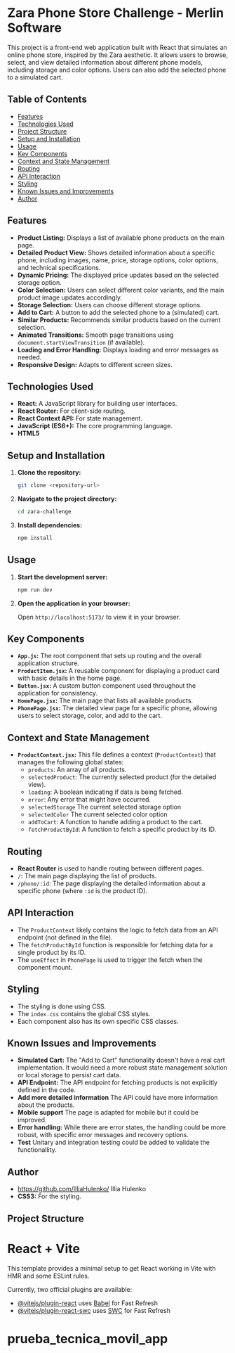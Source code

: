 # Zara Phone Store Challenge - Merlin Software

This project is a front-end web application built with React that simulates an online phone store, inspired by the Zara aesthetic. It allows users to browse, select, and view detailed information about different phone models, including storage and color options. Users can also add the selected phone to a simulated cart.

## Table of Contents

-   [Features](#features)
-   [Technologies Used](#technologies-used)
-   [Project Structure](#project-structure)
-   [Setup and Installation](#setup-and-installation)
-   [Usage](#usage)
-   [Key Components](#key-components)
-   [Context and State Management](#context-and-state-management)
-   [Routing](#routing)
-   [API Interaction](#api-interaction)
-   [Styling](#styling)
-   [Known Issues and Improvements](#known-issues-and-improvements)
-   [Author](#author)

## Features

-   **Product Listing:** Displays a list of available phone products on the main page.
-   **Detailed Product View:** Shows detailed information about a specific phone, including images, name, price, storage options, color options, and technical specifications.
-   **Dynamic Pricing:** The displayed price updates based on the selected storage option.
-   **Color Selection:** Users can select different color variants, and the main product image updates accordingly.
-   **Storage Selection:** Users can choose different storage options.
-   **Add to Cart:** A button to add the selected phone to a (simulated) cart.
-   **Similar Products:** Recommends similar products based on the current selection.
-   **Animated Transitions:** Smooth page transitions using `document.startViewTransition` (if available).
-   **Loading and Error Handling:** Displays loading and error messages as needed.
-   **Responsive Design:** Adapts to different screen sizes.

## Technologies Used

-   **React:** A JavaScript library for building user interfaces.
-   **React Router:** For client-side routing.
-   **React Context API:** For state management.
-   **JavaScript (ES6+):** The core programming language.
- **HTML5** 
## Setup and Installation

1.  **Clone the repository:**

    ```bash
    git clone <repository-url>
    ```

2.  **Navigate to the project directory:**

    ```bash
    cd zara-challenge
    ```

3.  **Install dependencies:**

    ```bash
    npm install
    ```

## Usage

1.  **Start the development server:**

    ```bash
    npm run dev
    ```

2.  **Open the application in your browser:**

    Open `http://localhost:5173/` to view it in your browser.

## Key Components

-   **`App.js`:** The root component that sets up routing and the overall application structure.
-   **`ProductItem.jsx`:** A reusable component for displaying a product card with basic details in the home page.
-   **`Button.jsx`:** A custom button component used throughout the application for consistency.
-   **`HomePage.jsx`:** The main page that lists all available products.
-   **`PhonePage.jsx`:** The detailed view page for a specific phone, allowing users to select storage, color, and add to the cart.

## Context and State Management

-   **`ProductContext.jsx`:** This file defines a context (`ProductContext`) that manages the following global states:
    -   `products`: An array of all products.
    -   `selectedProduct`: The currently selected product (for the detailed view).
    -   `loading`: A boolean indicating if data is being fetched.
    -   `error`: Any error that might have occurred.
    - `selectedStorage` The current selected storage option
    - `selectedColor` The current selected color option
    -   `addToCart`: A function to handle adding a product to the cart.
    -   `fetchProductById`: A function to fetch a specific product by its ID.

## Routing

-   **React Router** is used to handle routing between different pages.
-   `/`: The main page displaying the list of products.
-   `/phone/:id`: The page displaying the detailed information about a specific phone (where `:id` is the product ID).

## API Interaction

-   The `ProductContext` likely contains the logic to fetch data from an API endpoint (not defined in the file).
-   The `fetchProductById` function is responsible for fetching data for a single product by its ID.
- The `useEffect` in `PhonePage` is used to trigger the fetch when the component mount.

## Styling

-   The styling is done using CSS.
-   The `index.css` contains the global CSS styles.
-   Each component also has its own specific CSS classes.

## Known Issues and Improvements

-   **Simulated Cart:** The "Add to Cart" functionality doesn't have a real cart implementation. It would need a more robust state management solution or local storage to persist cart data.
-   **API Endpoint:** The API endpoint for fetching products is not explicitly defined in the code.
- **Add more detailed information** The API could have more information about the products.
- **Mobile support** The page is adapted for mobile but it could be improved.
-   **Error handling:** While there are error states, the handling could be more robust, with specific error messages and recovery options.
-   **Test** Unitary and integration testing could be added to validate the functionallity.

## Author

- https://github.com/IlliaHulenko/ Illia Hulenko
- **CSS3:** For the styling.

## Project Structure

# React + Vite

This template provides a minimal setup to get React working in Vite with HMR and some ESLint rules.

Currently, two official plugins are available:

- [@vitejs/plugin-react](https://github.com/vitejs/vite-plugin-react/blob/main/packages/plugin-react/README.md) uses [Babel](https://babeljs.io/) for Fast Refresh
- [@vitejs/plugin-react-swc](https://github.com/vitejs/vite-plugin-react-swc) uses [SWC](https://swc.rs/) for Fast Refresh
# prueba_tecnica_movil_app
